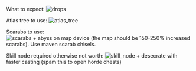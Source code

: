 What to expect:
![drops](https://github.com/user-attachments/assets/1b44d651-f657-459a-b928-6038524526c7)

Atlas tree to use:
![atlas_tree](https://github.com/user-attachments/assets/37356265-6757-450f-b301-3b3d9ded1045)

Scarabs to use:<br />
![scarabs](https://github.com/user-attachments/assets/565574fd-fae6-4b1d-aed7-dce207ed0363) + abyss on map device (the map should be 150-250% increased scarabs). Use maven scarab chisels.

Skill node required otherwise not worth:
![skill_node](https://github.com/user-attachments/assets/421d4bf3-cc43-43f7-a6f9-38848407e8de) + desecrate with faster casting (spam this to open horde chests)
